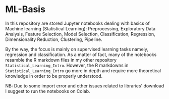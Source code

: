 # ML-Basis

In this repository are stored Jupyter notebooks dealing with basics of Machine learning (Statistical Learning): 
Preprocessing, 
Exploratory Data Analysis,
Feature Selection,
Model Selection,
Classification,
Regression,
Dimensionality Reduction, 
Clustering,
Pipeline.


By the way, the focus is mainly on supervised learning tasks namely, regression and classification. 
As a matter of fact, many of the notebooks resamble the R markdown files in my other repository `Statistical_Learning_Intro`.
However, the R markdowns in `Statistical_Learning_Intro` go more in depth and require more theoretical knowledge in order to be properly understood.

NB: Due to some import error and other issues related to libraries' download I suggest to run the notebooks on Colab. 
